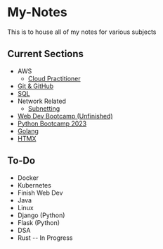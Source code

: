 # My-Notes

This is to house all of my notes for various subjects

## Current Sections

- AWS
  - [Cloud Practitioner](https://github.com/phteven-9094/My-Notes/tree/main/AWS-Related/Cloud%20Practitioner)
- [Git & GitHub](https://github.com/phteven-9094/My-Notes/tree/main/Git%20%26%20GitHub)
- [SQL](https://github.com/phteven-9094/My-Notes/tree/main/SQL)
- Network Related
  - [Subnetting](https://github.com/phteven-9094/My-Notes/tree/main/Network-Related/Subnetting)
- [Web Dev Bootcamp (Unfinished)](https://github.com/phteven-9094/My-Notes/tree/main/Web-Dev-Bootcamp)
- [Python Bootcamp 2023](https://github.com/phteven-9094/My-Notes/tree/main/Python-Bootcamp-2023)
- [Golang](https://github.com/phteven-9094/My-Notes/tree/main/Golang)
- [HTMX](https://github.com/phteven-9094/My-Notes/tree/main/HTMX)

## To-Do

- Docker
- Kubernetes
- Finish Web Dev
- Java
- Linux
- Django (Python)
- Flask (Python)
- DSA
- Rust -- In Progress
